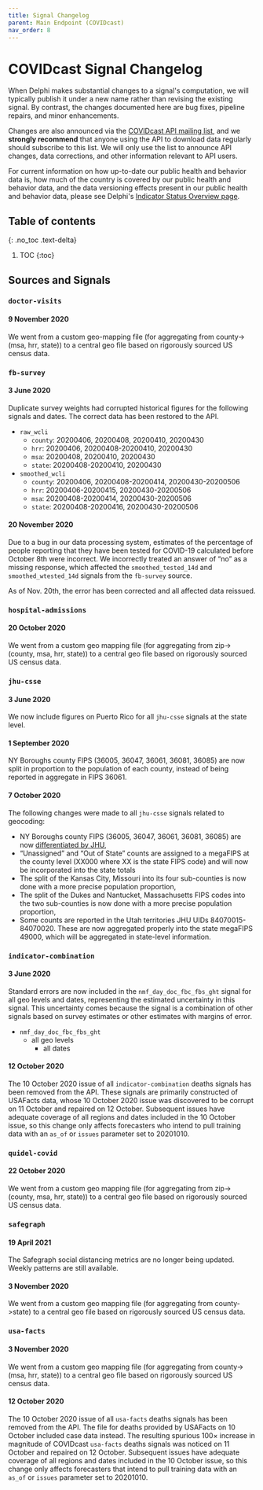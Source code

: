 ```yaml
---
title: Signal Changelog
parent: Main Endpoint (COVIDcast)
nav_order: 8
---
```


# COVIDcast Signal Changelog

When Delphi makes substantial changes to a signal's computation, we will
typically publish it under a new name rather than revising the existing signal.
By contrast, the changes documented here are bug fixes, pipeline repairs, and
minor enhancements.

Changes are also announced via the [COVIDcast API mailing
list](https://lists.andrew.cmu.edu/mailman/listinfo/delphi-covidcast-api), and
we **strongly recommend** that anyone using the API to download data regularly
should subscribe to this list. We will only use the list to announce API
changes, data corrections, and other information relevant to API users.

For current information on how up-to-date our public health and behavior data is, how much of the country is covered by our public health and behavior data, and the data versioning effects present in our public health and behavior data, please see Delphi's [Indicator Status Overview page](https://delphi.cmu.edu/covidcast/indicator-status/).

## Table of contents
{: .no_toc .text-delta}

1. TOC
{:toc}

## Sources and Signals
### `doctor-visits`
#### 9 November 2020
We went from a custom geo-mapping file (for aggregating from county->(msa, hrr, state)) to a central geo file based on rigorously sourced US census data.

### `fb-survey`

#### 3 June 2020

Duplicate survey weights had corrupted historical figures for the following signals and dates. The correct data has been restored to the API.
* `raw_wcli`
  * `county`: 20200406, 20200408, 20200410, 20200430
  * `hrr`: 20200406, 20200408-20200410, 20200430
  * `msa`: 20200408, 20200410, 20200430
  * `state`: 20200408-20200410, 20200430
* `smoothed_wcli`
  * `county`: 20200406, 20200408-20200414, 20200430-20200506
  * `hrr`: 20200406-20200415, 20200430-20200506
  * `msa`: 20200408-20200414, 20200430-20200506
  * `state`: 20200408-20200416, 20200430-20200506

#### 20 November 2020

Due to a bug in our data processing system, estimates of the percentage of people reporting that they have been tested for COVID-19 calculated before October 8th were incorrect.
We incorrectly treated an answer of “no” as a missing response, which affected the `smoothed_tested_14d` and `smoothed_wtested_14d` signals from the `fb-survey` source.

As of Nov. 20th, the error has been corrected and all affected data reissued.

### `hospital-admissions`
#### 20 October 2020
We went from a custom geo mapping file (for aggregating from zip->(county, msa, hrr, state)) to a central geo file based on rigorously sourced US census data.

### `jhu-csse`

#### 3 June 2020

We now include figures on Puerto Rico for all `jhu-csse` signals at the state level.

#### 1 September 2020

NY Boroughs county FIPS (36005, 36047, 36061, 36081, 36085) are now split in proportion to the population of each county, instead of being reported in aggregate in FIPS 36061.

#### 7 October 2020

The following changes were made to all `jhu-csse` signals related to geocoding:
- NY Boroughs county FIPS (36005, 36047, 36061, 36081, 36085) are now [differentiated by JHU](https://github.com/CSSEGISandData/COVID-19/issues/3084),
- “Unassigned” and “Out of State” counts are assigned to a megaFIPS at the county level (XX000 where XX is the state FIPS code) and will now be incorporated into the state totals
- The split of the Kansas City, Missouri into its four sub-counties is now done with a more precise population proportion,
- The split of the Dukes and Nantucket, Massachusetts FIPS codes into the two sub-counties is now done with a more precise population proportion,
- Some counts are reported in the Utah territories JHU UIDs 84070015-84070020. These are now aggregated properly into the state megaFIPS 49000, which will be aggregated in state-level information.

### `indicator-combination`

#### 3 June 2020

Standard errors are now included in the `nmf_day_doc_fbc_fbs_ght` signal for all geo levels and dates, representing the estimated uncertainty in this signal. This uncertainty comes because the signal is a combination of other signals based on survey estimates or other estimates with margins of error.

* `nmf_day_doc_fbc_fbs_ght`
  * all geo levels
    * all dates

#### 12 October 2020

The 10 October 2020 issue of all `indicator-combination` deaths signals has been removed from the API. These signals are primarily constructed of USAFacts data, whose 10 October 2020 issue was discovered to be corrupt on 11 October and repaired on 12 October. Subsequent issues have adequate coverage of all regions and dates included in the 10 October issue, so this change only affects forecasters who intend to pull training data with an `as_of` or `issues` parameter set to 20201010.

### `quidel-covid`

#### 22 October 2020
We went from a custom geo mapping file (for aggregating from zip->(county, msa, hrr, state)) to a central geo file based on rigorously sourced US census data.

### `safegraph`

#### 19 April 2021

The Safegraph social distancing metrics are no longer being updated. Weekly patterns are still available.

#### 3 November 2020
We went from a custom geo mapping file (for aggregating from county->state) to a central geo file based on rigorously sourced US census data.

### `usa-facts`

#### 3 November 2020
We went from a custom geo mapping file (for aggregating from county->(msa, hrr, state)) to a central geo file based on rigorously sourced US census data.

#### 12 October 2020

The 10 October 2020 issue of all `usa-facts` deaths signals has been removed from the API. The file for deaths provided by USAFacts on 10 October included case data instead. The resulting spurious 100× increase in magnitude of COVIDcast `usa-facts` deaths signals was noticed on 11 October and repaired on 12 October. Subsequent issues have adequate coverage of all regions and dates included in the 10 October issue, so this change only affects forecasters that intend to pull training data with an `as_of` or `issues` parameter set to 20201010.
